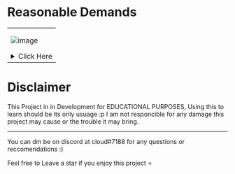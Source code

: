 # Reasonable Demands
<table>
<tr>
<td>
  
 ![image](https://user-images.githubusercontent.com/66269103/205951512-b1b54447-8782-4494-9ddd-4b3698d952e9.png)
  
<details>
<summary>Click Here</summary>

### Features/Todo :


# Getting Started / Usage
Still WIP...

# Screenshots
I have yet to add some...
  <br>

</details>

</td>
</tr>
</table>

# Disclaimer

This Project in in Development for EDUCATIONAL PURPOSES, Using this to learn should be its only usuage :p
I am not responcible for any damage this project may cause or the trouble it may bring.

---

You can dm be on discord at cloud#7188 for any questions or reccomendations :)

Feel free to Leave a star if you enjoy this project ⭐
